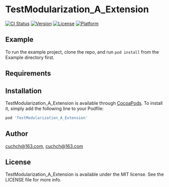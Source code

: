 # TestModularization_A_Extension

[![CI Status](https://img.shields.io/travis/cuchch@163.com/TestModularization_A_Extension.svg?style=flat)](https://travis-ci.org/cuchch@163.com/TestModularization_A_Extension)
[![Version](https://img.shields.io/cocoapods/v/TestModularization_A_Extension.svg?style=flat)](https://cocoapods.org/pods/TestModularization_A_Extension)
[![License](https://img.shields.io/cocoapods/l/TestModularization_A_Extension.svg?style=flat)](https://cocoapods.org/pods/TestModularization_A_Extension)
[![Platform](https://img.shields.io/cocoapods/p/TestModularization_A_Extension.svg?style=flat)](https://cocoapods.org/pods/TestModularization_A_Extension)

## Example

To run the example project, clone the repo, and run `pod install` from the Example directory first.

## Requirements

## Installation

TestModularization_A_Extension is available through [CocoaPods](https://cocoapods.org). To install
it, simply add the following line to your Podfile:

```ruby
pod 'TestModularization_A_Extension'
```

## Author

cuchch@163.com, cuchch@163.com

## License

TestModularization_A_Extension is available under the MIT license. See the LICENSE file for more info.
